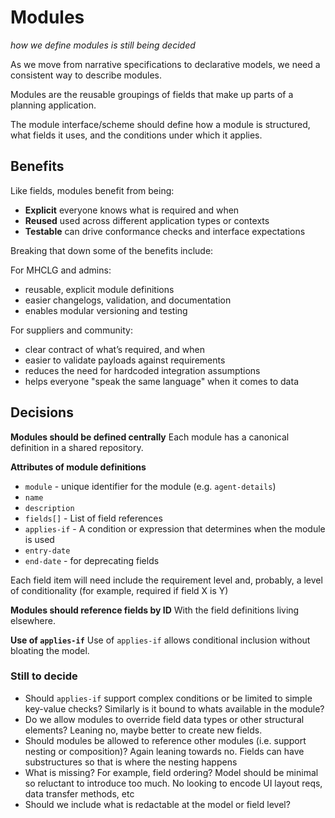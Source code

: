 # Modules

_how we define modules is still being decided_

As we move from narrative specifications to declarative models, we need a consistent way to describe modules. 

Modules are the reusable groupings of fields that make up parts of a planning application.

The module interface/scheme should define how a module is structured, what fields it uses, and the conditions under which it applies.

## Benefits

Like fields, modules benefit from being:

* **Explicit** everyone knows what is required and when
* **Reused** used across different application types or contexts
* **Testable** can drive conformance checks and interface expectations


Breaking that down some of the benefits include:

For MHCLG and admins:

* reusable, explicit module definitions
* easier changelogs, validation, and documentation
* enables modular versioning and testing

For suppliers and community:

* clear contract of what’s required, and when
* easier to validate payloads against requirements
* reduces the need for hardcoded integration assumptions
* helps everyone "speak the same language" when it comes to data

## Decisions

**Modules should be defined centrally**
Each module has a canonical definition in a shared repository.

**Attributes of module definitions**

* `module` -  unique identifier for the module (e.g. `agent-details`)
* `name`
* `description`
* `fields[]` - List of field references
* `applies-if` - A condition or expression that determines when the module is used
* `entry-date`
* `end-date` - for deprecating fields

Each field item will need include the requirement level and, probably, a level of conditionality (for example, required if field X is Y)

**Modules should reference fields by ID**
With the field definitions living elsewhere.

**Use of `applies-if`**
Use of `applies-if` allows conditional inclusion without bloating the model.

### Still to decide

* Should `applies-if` support complex conditions or be limited to simple key-value checks?
  Similarly is it bound to whats available in the module?
* Do we allow modules to override field data types or other structural elements?
  Leaning no, maybe better to create new fields.
* Should modules be allowed to reference other modules (i.e. support nesting or composition)?
  Again leaning towards no. Fields can have substructures so that is where the nesting happens
* What is missing? For example, field ordering?
  Model should be minimal so reluctant to introduce too much. No looking to encode UI layout reqs, data transfer methods, etc
* Should we include what is redactable at the model or field level?
